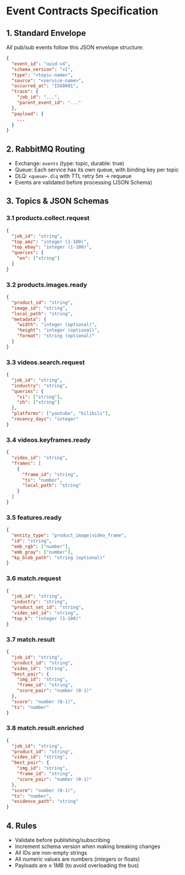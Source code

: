 # Event Contracts Specification

## 1. Standard Envelope

All pub/sub events follow this JSON envelope structure:

```json
{
  "event_id": "uuid-v4",
  "schema_version": "v1",
  "type": "<topic-name>",
  "source": "<service-name>",
  "occurred_at": "ISO8601",
  "trace": {
    "job_id": "...",
    "parent_event_id": "..."
  },
  "payload": {
    ...
  }
}
```

## 2. RabbitMQ Routing

- Exchange: `events` (type: topic, durable: true)
- Queue: Each service has its own queue, with binding key per topic
- DLQ: `<queue>.dlq` with TTL retry 5m → requeue
- Events are validated before processing (JSON Schema)

## 3. Topics & JSON Schemas

### 3.1 products.collect.request

```json
{
  "job_id": "string",
  "top_amz": "integer (1-100)",
  "top_ebay": "integer (1-100)",
  "queries": {
    "en": ["string"]
  }
}
```

### 3.2 products.images.ready

```json
{
  "product_id": "string",
  "image_id": "string",
  "local_path": "string",
  "metadata": {
    "width": "integer (optional)",
    "height": "integer (optional)",
    "format": "string (optional)"
  }
}
```

### 3.3 videos.search.request

```json
{
  "job_id": "string",
  "industry": "string",
  "queries": {
    "vi": ["string"],
    "zh": ["string"]
  },
  "platforms": ["youtube", "bilibili"],
  "recency_days": "integer"
}
```

### 3.4 videos.keyframes.ready

```json
{
  "video_id": "string",
  "frames": [
    {
      "frame_id": "string",
      "ts": "number",
      "local_path": "string"
    }
  ]
}
```

### 3.5 features.ready

```json
{
  "entity_type": "product_image|video_frame",
  "id": "string",
  "emb_rgb": ["number"],
  "emb_gray": ["number"],
  "kp_blob_path": "string (optional)"
}
```

### 3.6 match.request

```json
{
  "job_id": "string",
  "industry": "string",
  "product_set_id": "string",
  "video_set_id": "string",
  "top_k": "integer (1-100)"
}
```

### 3.7 match.result

```json
{
  "job_id": "string",
  "product_id": "string",
  "video_id": "string",
  "best_pair": {
    "img_id": "string",
    "frame_id": "string",
    "score_pair": "number (0-1)"
  },
  "score": "number (0-1)",
  "ts": "number"
}
```

### 3.8 match.result.enriched

```json
{
  "job_id": "string",
  "product_id": "string",
  "video_id": "string",
  "best_pair": {
    "img_id": "string",
    "frame_id": "string",
    "score_pair": "number (0-1)"
  },
  "score": "number (0-1)",
  "ts": "number",
  "evidence_path": "string"
}
```

## 4. Rules

- Validate before publishing/subscribing
- Increment schema version when making breaking changes
- All IDs are non-empty strings
- All numeric values are numbers (integers or floats)
- Payloads are ≤ 1MB (to avoid overloading the bus)